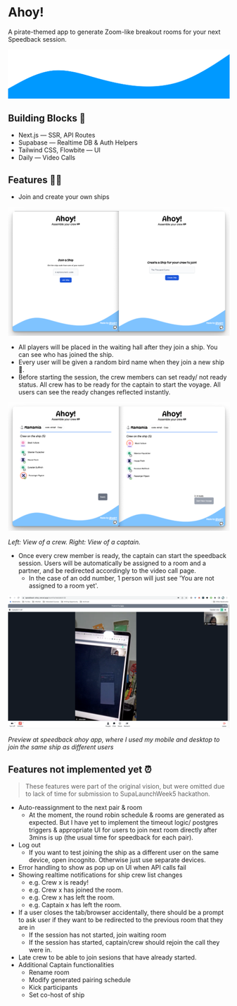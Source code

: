 # Ahoy!

A pirate-themed app to generate Zoom-like breakout rooms for your next Speedback session.

![](public/bottom_waves.svg)

## Building Blocks 🧱

- Next.js — SSR, API Routes
- Supabase — Realtime DB & Auth Helpers
- Tailwind CSS, Flowbite — UI
- Daily — Video Calls

## Features 🏴‍☠️

- Join and create your own ships

![left view shows the view of a crew, right view shows the view of a captain/host.](public/screenshots/join_create_ship.png)

- All players will be placed in the waiting hall after they join a ship. You can see who has joined the ship.
- Every user will be given a random bird name when they join a new ship 🐤.
- Before starting the session, the crew members can set ready/ not ready status. All crew has to be ready for the captain to start the voyage. All users can see the ready changes reflected instantly.

![left view shows the view of a crew, right view shows the view of a captain/host.](public/screenshots/waiting_hall.png)

<i align='center'>Left: View of a crew. Right: View of a captain.</i>

- Once every crew member is ready, the captain can start the speedback session. Users will be automatically be assigned to a room and a partner, and be redirected accordingly to the video call page.
  - In the case of an odd number, 1 person will just see 'You are not assigned to a room yet'.

![Preview at speedback ahoy app, where I used my mobile and desktop to join the same ship as different users](public/screenshots/daily_call_preview.png)

<i align='center'>Preview at speedback ahoy app, where I used my mobile and desktop to join the same ship as different users</i>

## Features not implemented yet ⏰

> These features were part of the original vision, but were omitted due to lack of time for submission to SupaLaunchWeek5 hackathon.

- Auto-reassignment to the next pair & room
  - At the moment, the round robin schedule & rooms are generated as expected. But I have yet to implement the timeout logic/ postgres triggers & appropriate UI for users to join next room directly after 3mins is up (the usual time for speedback for each pair).
- Log out
  - If you want to test joining the ship as a different user on the same device, open incognito. Otherwise just use separate devices.
- Error handling to show as pop up on UI when API calls fail
- Showing realtime notifications for ship crew list changes
  - e.g. Crew x is ready!
  - e.g. Crew x has joined the room.
  - e.g. Crew x has left the room.
  - e.g. Captain x has left the room.
- If a user closes the tab/browser accidentally, there should be a prompt to ask user if they want to be redirected to the previous room that they are in
  - If the session has not started, join waiting room
  - If the session has started, captain/crew should rejoin the call they were in.
- Late crew to be able to join sesions that have already started.
- Additional Captain functionalities
  -  Rename room
  -  Modify generated pairing schedule
  -  Kick participants
  -  Set co-host of ship
